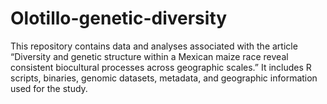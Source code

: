 # Olotillo-genetic-diversity
This repository contains data and analyses associated with the article “Diversity and genetic structure within a Mexican maize race reveal consistent biocultural processes across geographic scales.”  It includes R scripts, binaries, genomic datasets, metadata, and geographic information used for the study.
